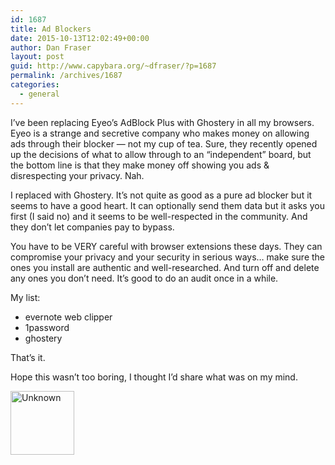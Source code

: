 ```yaml
---
id: 1687
title: Ad Blockers
date: 2015-10-13T12:02:49+00:00
author: Dan Fraser
layout: post
guid: http://www.capybara.org/~dfraser/?p=1687
permalink: /archives/1687
categories:
  - general
---
```

I&#8217;ve been replacing Eyeo&#8217;s AdBlock Plus with Ghostery in all my browsers. Eyeo is a strange and secretive company who makes money on allowing ads through their blocker &#8212; not my cup of tea. Sure, they recently opened up the decisions of what to allow through to an &#8220;independent&#8221; board, but the bottom line is that they make money off showing you ads & disrespecting your privacy. Nah.

I replaced with Ghostery. It&#8217;s not quite as good as a pure ad blocker but it seems to have a good heart. It can optionally send them data but it asks you first (I said no) and it seems to be well-respected in the community. And they don&#8217;t let companies pay to bypass.

You have to be VERY careful with browser extensions these days. They can compromise your privacy and your security in serious ways&#8230; make sure the ones you install are authentic and well-researched. And turn off and delete any ones you don&#8217;t need. It&#8217;s good to do an audit once in a while.

My list:

  * evernote web clipper
  * 1password
  * ghostery

That&#8217;s it.

Hope this wasn&#8217;t too boring, I thought I&#8217;d share what was on my mind.

[<img src="wp-content/uploads/2015/10/Unknown.png" alt="Unknown" width="102" height="102" class="alignnone size-full wp-image-1691" />](wp-content/uploads/2015/10/Unknown.png)